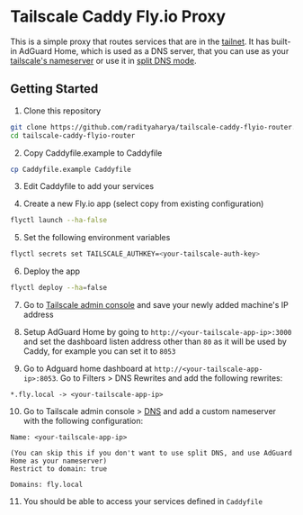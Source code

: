 # Tailscale Caddy Fly.io Proxy

This is a simple proxy that routes services that are in the [tailnet](https://tailscale.com/kb/1136/tailnet). It has built-in AdGuard Home, which is used as a DNS server, that you can use as your [tailscale's nameserver](https://tailscale.com/kb/1054/dns) or use it in [split DNS mode](https://tailscale.com/kb/1054/dns#restricted-nameservers).

## Getting Started

1. Clone this repository
```bash
git clone https://github.com/radityaharya/tailscale-caddy-flyio-router.git
cd tailscale-caddy-flyio-router
```

2. Copy Caddyfile.example to Caddyfile
```bash
cp Caddyfile.example Caddyfile
```

3. Edit Caddyfile to add your services

4. Create a new Fly.io app (select copy from existing configuration)
```bash
flyctl launch --ha-false
```

5. Set the following environment variables
```bash
flyctl secrets set TAILSCALE_AUTHKEY=<your-tailscale-auth-key>
```

6. Deploy the app
```bash
flyctl deploy --ha=false
```

7. Go to [Tailscale admin console](https://login.tailscale.com/admin/machines) and save your newly added machine's IP address

8. Setup AdGuard Home by going to `http://<your-tailscale-app-ip>:3000` and set the dashboard listen address other than `80` as it will be used by Caddy, for example you can set it to `8053`

9. Go to Adguard home dashboard at `http://<your-tailscale-app-ip>:8053`. Go to Filters > DNS Rewrites and add the following rewrites:
```
*.fly.local -> <your-tailscale-app-ip>
```

10. Go to Tailscale admin console > [DNS](https://login.tailscale.com/admin/dns) and add a custom nameserver with the following configuration:
```
Name: <your-tailscale-app-ip>

(You can skip this if you don't want to use split DNS, and use AdGuard Home as your nameserver)
Restrict to domain: true

Domains: fly.local
```

11. You should be able to access your services defined in `Caddyfile`




